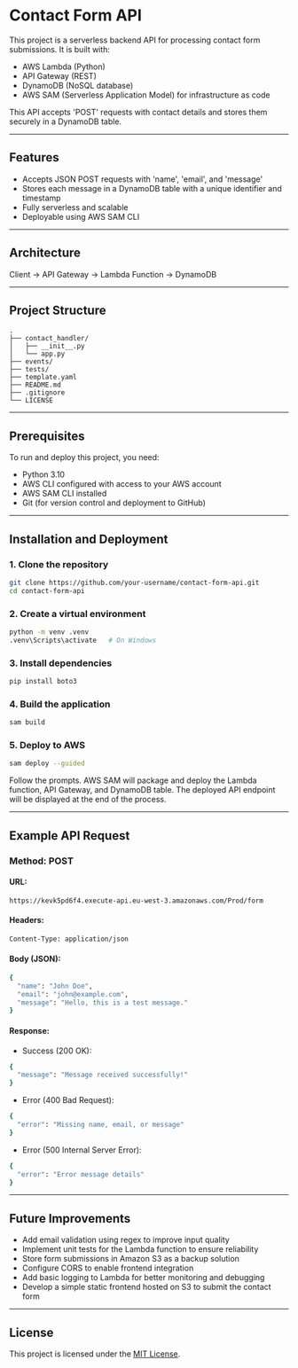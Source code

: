 # Contact Form API 

This project is a serverless backend API for processing contact form submissions. It is built with:

- AWS Lambda (Python)
- API Gateway (REST)
- DynamoDB (NoSQL database)
- AWS SAM (Serverless Application Model) for infrastructure as code

This API accepts 'POST' requests with contact details and stores them securely in a DynamoDB table.

---

## Features

- Accepts JSON POST requests with 'name', 'email', and 'message'
- Stores each message in a DynamoDB table with a unique identifier and timestamp
- Fully serverless and scalable
- Deployable using AWS SAM CLI

---

## Architecture

Client → API Gateway → Lambda Function → DynamoDB

---

## Project Structure

```text
.
├── contact_handler/
│   ├── __init__.py
│   └── app.py
├── events/ 
├── tests/ 
├── template.yaml
├── README.md
├── .gitignore
└── LICENSE
```  

---

## Prerequisites

To run and deploy this project, you need:

- Python 3.10
- AWS CLI configured with access to your AWS account
- AWS SAM CLI installed
- Git (for version control and deployment to GitHub)

---

## Installation and Deployment

### 1. Clone the repository
```bash
git clone https://github.com/your-username/contact-form-api.git
cd contact-form-api
```

### 2. Create a virtual environment
```bash
python -m venv .venv
.venv\Scripts\activate   # On Windows
```

### 3. Install dependencies
```bash
pip install boto3
```

### 4. Build the application
```bash
sam build
```

### 5. Deploy to AWS
```bash
sam deploy --guided
```

Follow the prompts. AWS SAM will package and deploy the Lambda function, API Gateway, and DynamoDB table. The deployed API endpoint will be displayed at the end of the process.

---

## Example API Request

### Method: POST

#### URL:
```text 
https://kevk5pd6f4.execute-api.eu-west-3.amazonaws.com/Prod/form
```

#### Headers:
```bash
Content-Type: application/json
```

#### Body (JSON):
```bash
{
  "name": "John Doe",
  "email": "john@example.com",
  "message": "Hello, this is a test message."
}
```

#### Response:

- Success (200 OK):
```bash
{
  "message": "Message received successfully!"
}
```

- Error (400 Bad Request):
```bash
{
  "error": "Missing name, email, or message"
}
```

- Error (500 Internal Server Error):
```bash
{
  "error": "Error message details"
}
```

---

## Future Improvements
- Add email validation using regex to improve input quality
- Implement unit tests for the Lambda function to ensure reliability
- Store form submissions in Amazon S3 as a backup solution
- Configure CORS to enable frontend integration
- Add basic logging to Lambda for better monitoring and debugging
- Develop a simple static frontend hosted on S3 to submit the contact form

---

## License
This project is licensed under the [MIT License](LICENSE).